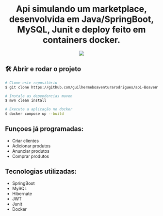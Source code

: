 <h1 align="center">Api simulando um marketplace, desenvolvida em Java/SpringBoot, MySQL, Junit e deploy feito em containers docker. </h1>

<p align="center">
<img src="http://img.shields.io/static/v1?label=STATUS&message=EM%20DESENVOLVIMENTO&color=GREEN&style=for-the-badge"/>
</p>

## 🛠️ Abrir e rodar o projeto
```bash
# Clone este repositório
$ git clone https://github.com/guilhermeboaventurarodrigues/api-BoaventuraMarketplace-java.git

# Instale as dependencias maven
$ mvn clean install

# Execute a aplicação no docker
$ docker compose up --build
```

## Funçoes já programadas:
 - Criar clientes
 - Adicionar produtos
 - Anunciar produtos
 - Comprar produtos

## Tecnologias utilizadas:
 - SpringBoot 
 - MySQL
 - Hibernate
 - JWT
 - Junit
 - Docker


